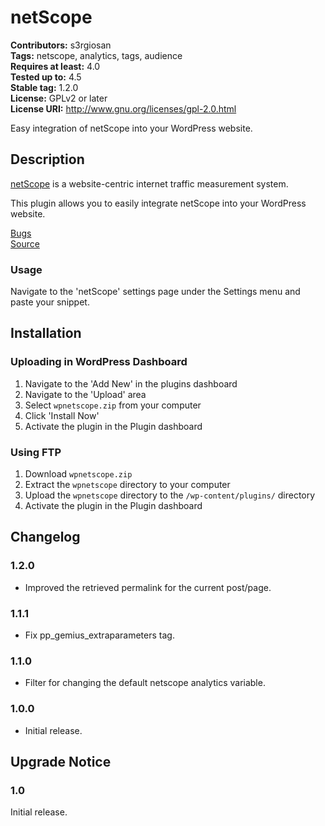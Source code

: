 # netScope #
**Contributors:** s3rgiosan    
**Tags:** netscope, analytics, tags, audience    
**Requires at least:** 4.0    
**Tested up to:** 4.5    
**Stable tag:** 1.2.0   
**License:** GPLv2 or later    
**License URI:** http://www.gnu.org/licenses/gpl-2.0.html    

Easy integration of netScope into your WordPress website.  

## Description ##

[netScope](http://netscope.marktest.pt/) is a website-centric internet traffic measurement system.

This plugin allows you to easily integrate netScope into your WordPress website.  

[Bugs](https://github.com/s3rgiosan/wpnetscope/issues)  
[Source](https://github.com/s3rgiosan/wpnetscope)  

### Usage ###

Navigate to the 'netScope' settings page under the Settings menu and paste your snippet.  

## Installation ##

### Uploading in WordPress Dashboard ###

1. Navigate to the 'Add New' in the plugins dashboard
2. Navigate to the 'Upload' area
3. Select `wpnetscope.zip` from your computer
4. Click 'Install Now'
5. Activate the plugin in the Plugin dashboard

### Using FTP ###

1. Download `wpnetscope.zip`
2. Extract the `wpnetscope` directory to your computer
3. Upload the `wpnetscope` directory to the `/wp-content/plugins/` directory
4. Activate the plugin in the Plugin dashboard

## Changelog ##

### 1.2.0 ###
* Improved the retrieved permalink for the current post/page. 

### 1.1.1 ###
* Fix pp_gemius_extraparameters tag. 

### 1.1.0 ###
* Filter for changing the default netscope analytics variable. 

### 1.0.0 ###
* Initial release.  

## Upgrade Notice ##

### 1.0 ###
Initial release.  
